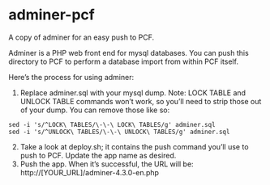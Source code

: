 # adminer-pcf
A copy of adminer for an easy push to PCF. 


Adminer is a PHP web front end for mysql databases.  You can push this directory to PCF to perform a database import from within PCF itself.

Here’s the process for using adminer:
1)	Replace adminer.sql with your mysql dump.  Note:  LOCK TABLE and UNLOCK TABLE commands won’t work, so you’ll need to strip those out of your dump.  You can remove those like so:

```
sed -i 's/^LOCK\ TABLES/\-\-\ LOCK\ TABLES/g' adminer.sql
sed -i 's/^UNLOCK\ TABLES/\-\-\ UNLOCK\ TABLES/g' adminer.sql
```

2)	Take a look at deploy.sh; it contains the push command you’ll use to push to PCF.  Update the app name as desired.
3)	Push the app.  When it’s successful, the URL will be:  
http://[YOUR_URL]/adminer-4.3.0-en.php
